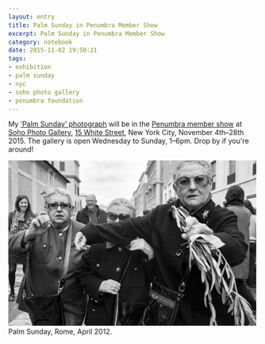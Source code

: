 ```yaml
--- 
layout: entry
title: Palm Sunday in Penumbra Member Show
excerpt: Palm Sunday in Penumbra Member Show
category: notebook
date: 2015-11-02 19:50:21
tags: 
- exhibition
- palm sunday
- nyc
- soho photo gallery
- penumbra foundation
---
```

My [‘Palm Sunday’ photograph](http://simongriffee.com/stories/you-and-me#&gid=1&pid=2) will be in the [Penumbra member show](http://www.penumbrafoundation.org/events-1/2015/9/8/penumbra-member-show) at [Soho Photo Gallery](http://sohophoto.com/), [15 White Street](https://www.google.com/search?q=15+White+Street+nyc&ie=utf-8&oe=utf-8), New York City, November 4th–28th 2015. The gallery is open Wednesday to Sunday, 1–6pm. Drop by if you're around!

<p><a href="http://simongriffee.com/stories/you-and-me#&gid=1&pid=2"><img src="/img/YouAndMe/002-GRS-20120401-124309.jpg" alt="Palm Sunday, Rome, April 2012." width="500px"></a><br>Palm Sunday, Rome, April 2012.</p>